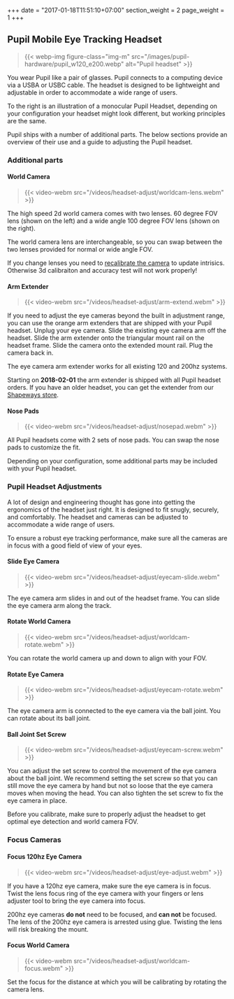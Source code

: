 +++
date = "2017-01-18T11:51:10+07:00"
section_weight = 2
page_weight = 1
+++

## Pupil Mobile Eye Tracking Headset

> {{< webp-img figure-class="img-m" src="/images/pupil-hardware/pupil_w120_e200.webp" alt="Pupil headset" >}}

You wear Pupil like a pair of glasses. Pupil connects to a computing device via a USBA or USBC cable. The headset is designed to be lightweight and adjustable in order to accommodate a wide range of users. 

To the right is an illustration of a monocular Pupil Headset, depending on your configuration your headset might look different, but working principles are the same.

Pupil ships with a number of additional parts. The below sections provide an overview of their use and a guide to adjusting the Pupil headset. 

### Additional parts

#### World Camera

> {{< video-webm src="/videos/headset-adjust/worldcam-lens.webm" >}}

The high speed 2d world camera comes with two lenses. 60 degree FOV lens (shown on the left) and a wide angle 100 degree FOV lens (shown on the right). 

The world camera lens are interchangeable, so you can swap between the two lenses provided for normal or wide angle FOV.

<aside class="warning">
  If you change lenses you need to <a href="#camera-intrinsics-estimation">recalibrate the camera</a> to update intrisics. Otherwise 3d calibraiton and accuracy test will not work properly!
</aside>

#### Arm Extender

> {{< video-webm src="/videos/headset-adjust/arm-extend.webm" >}}

If you need to adjust the eye cameras beyond the built in adjustment range, you can use the orange arm extenders that are shipped with your Pupil headset. Unplug your eye camera. Slide the existing eye camera arm off the headset. Slide the arm extender onto the triangular mount rail on the headset frame. Slide the camera onto the extended mount rail. Plug the camera back in.

The eye camera arm extender works for all existing 120 and 200hz systems.

<aside class="notice">
  Starting on <strong>2018-02-01</strong> the arm extender is shipped with all Pupil headset orders. If you have an older headset, you can get the extender from our <a href="http://shpws.me/PL6w">Shapeways store</a>.
</aside>

#### Nose Pads

> {{< video-webm src="/videos/headset-adjust/nosepad.webm" >}}

All Pupil headsets come with 2 sets of nose pads. You can swap the nose pads to customize the fit.

<aside class="notice">
Depending on your configuration, some additional parts may be included with your Pupil headset.
</aside>

### Pupil Headset Adjustments

A lot of design and engineering thought has gone into getting the ergonomics of the headset just right. It is designed to fit snugly, securely, and comfortably. The headset and cameras can be adjusted to accommodate a wide range of users. 

To ensure a robust eye tracking performance, make sure all the cameras are in focus with a good field of view of your eyes.

#### Slide Eye Camera
> {{< video-webm src="/videos/headset-adjust/eyecam-slide.webm" >}}

The eye camera arm slides in and out of the headset frame. You can slide the eye camera arm along the track.

#### Rotate World Camera
> {{< video-webm src="/videos/headset-adjust/worldcam-rotate.webm" >}}

You can rotate the world camera up and down to align with your FOV.

#### Rotate Eye Camera
> {{< video-webm src="/videos/headset-adjust/eyecam-rotate.webm" >}}

The eye camera arm is connected to the eye camera via the ball joint. You can rotate about its ball joint.

#### Ball Joint Set Screw
> {{< video-webm src="/videos/headset-adjust/eyecam-screw.webm" >}}

You can adjust the set screw to control the movement of the eye camera about the ball joint. We recommend setting the set screw so that you can still move the eye camera by hand but not so loose that the eye camera moves when moving the head. You can also tighten the set screw to fix the eye camera in place.

<aside class="notice">
  Before you calibrate, make sure to properly adjust the headset to get optimal eye detection and world camera FOV.
</aside>

### Focus Cameras
#### Focus 120hz Eye Camera

> {{< video-webm src="/videos/headset-adjust/eye-adjust.webm" >}}

If you have a 120hz eye camera, make sure the eye camera is in focus. Twist the lens focus ring of the eye camera with your fingers or lens adjuster tool to bring the eye camera into focus.

<aside class="notice">
200hz eye cameras <strong>do not</strong> need to be focused, and <strong>can not</strong> be focused. The lens of the 200hz eye camera is arrested using glue. Twisting the lens will risk breaking the mount.
</aside>

#### Focus World Camera

> {{< video-webm src="/videos/headset-adjust/worldcam-focus.webm" >}}

Set the focus for the distance at which you will be calibrating by rotating the camera lens.

